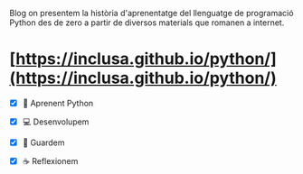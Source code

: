 Blog on presentem la història d'aprenentatge del llenguatge de programació Python des de zero a partir de diversos materials que romanen a internet.

# [https://inclusa.github.io/python/](https://inclusa.github.io/python/)

- [X] :snake: Aprenent Python

- [X] :computer: Desenvolupem

- [X] :floppy_disk: Guardem

- [X] :coffee: Reflexionem
